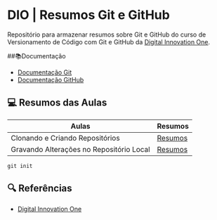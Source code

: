 
# DIO | Resumos Git e GitHub

Repositório para armazenar resumos sobre Git e GitHub
do curso de Versionamento de Código com Git e GitHub da 
[Digital Innovation One](https://www.dio.me/).

##📚Documentação
- [Documentação Git](https://git-scm.com/doc)
- [Documentação GitHub](https://docs.github.com/)

## 💻 Resumos das Aulas

| Aulas | Resumos |
|------|---------|
| Clonando e Criando Repositórios | [Resumos](https://web.dio.me/track/gft-start-7-java/course/406684a4-396d-4160-94b9-ead934e18564/learning/a377a00b-461c-4ab0-8258-3addd2fef14c?autoplay=1)
| Gravando Alterações no Repositório Local | [Resumos](https://web.dio.me/track/gft-start-7-java/course/406684a4-396d-4160-94b9-ead934e18564/learning/599dd3dd-d189-474f-a55c-22f37b4472da?autoplay=1)

```
git init 
```

## 🔍 Referências
- [Digital Innovation One](https://www.dio.me/)



